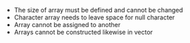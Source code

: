 - The size of array must be defined and cannot be changed
- Character array needs to leave space for null character
- Array cannot be assigned to another
- Arrays cannot be constructed likewise in vector

